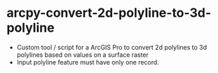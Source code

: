 # arcpy-convert-2d-polyline-to-3d-polyline

* Custom tool / script for a ArcGIS Pro to convert 2d polylines to 3d polylines based on values on a surface raster
* Input polyline feature must have only one record.
